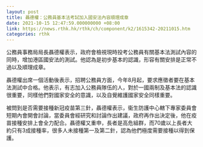 ```yaml
---
layout: post
title: 聶德權：公務員基本法考試加入國安法內容順理成章
date: 2021-10-15 12:47:59.000000000 +08:00
link: https://news.rthk.hk/rthk/ch/component/k2/1615342-20211015.htm
categories: rthk
---
```


公務員事務局局長聶德權表示，政府會檢視現時投考公務員有關基本法測試內容的同時，增加港區國安法的測試。他認為是初步基本的認識，形容有關安排是正常不過以及順理成章。

聶德權出席一個活動後表示，招聘公務員方面，今年8月起，要求應徵者要在基本法測試中合格。他表示，有志加入公務員隊伍的人，對於一國兩制及基本法的認識很重要，同樣他們對國家安全的意識，以及自覺維護國家安全同樣重要。

被問到是否需要接種新冠疫苗第三針，聶德權表示，衞生防護中心轄下專家委員會短期內會開會討論，當委員會經研究和討論作出建議，政府再作出決定後，他在疫苗接種安排上會全力配合。聶德權又重申，長者是高危組群，而70歲以上長者大約只有3成接種率，很多人未接種第一及第二針，認為他們極度需要接種以得到保護。
